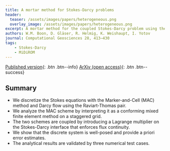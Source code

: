 ```yaml
---
title: A mortar method for Stokes-Darcy problems
header: 
  teaser: /assets/images/papers/heterogeneous.png
  overlay_image: /assets/images/papers/heterogeneous.png
excerpt: A mortar method for the coupled Stokes-Darcy problem using the MAC scheme for Stokes and mixed finite elements for Darcy
authors: W.M. Boon, D. Gläser, R. Helmig, K. Weishaupt, I. Yotov
journal: Computational Geosciences 28, 413–430
tags: 
    - Stokes-Darcy
    - MiDiROM
---
```


[Published version](https://doi.org/10.1007/s10596-023-10267-6){: .btn .btn--info}
[ArXiv (open access)](https://arxiv.org/abs/2402.10615){: .btn .btn--success}

## Summary
- We discretize the Stokes equations with the Marker-and-Cell (MAC) method and Darcy flow using the Raviart-Thomas pair.
- We analyze the MAC scheme by interpreting it as a conforming mixed finite element method on a staggered grid.
- The two schemes are coupled by introducing a Lagrange multiplier on the Stokes-Darcy interface that enforces flux continuity.
- We show that the discrete system is well-posed and provide a priori error estimates.
- The analytical results are validated by three numerical test cases.